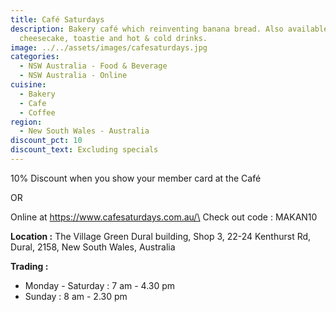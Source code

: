 ```yaml
---
title: Café Saturdays
description: Bakery café which reinventing banana bread. Also available Basque
  cheesecake, toastie and hot & cold drinks.
image: ../../assets/images/cafesaturdays.jpg
categories:
  - NSW Australia - Food & Beverage
  - NSW Australia - Online
cuisine:
  - Bakery
  - Cafe
  - Coffee
region:
  - New South Wales - Australia
discount_pct: 10
discount_text: Excluding specials
---
```

10% Discount when you show your member card at the Café

OR

Online at https://www.cafesaturdays.com.au/\
Check out code : MAKAN10

**Location :** The Village Green Dural building, Shop 3, 22-24 Kenthurst Rd, Dural, 2158, New South Wales, Australia

**Trading :** 

* Monday - Saturday : 7 am - 4.30 pm
* Sunday : 8 am - 2.30 pm
